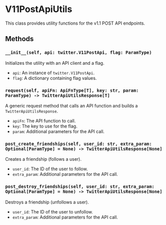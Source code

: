 # V11PostApiUtils

This class provides utility functions for the v1.1 POST API endpoints.

## Methods

### `__init__(self, api: twitter.V11PostApi, flag: ParamType)`

Initializes the utility with an API client and a flag.

- `api`: An instance of `twitter.V11PostApi`.
- `flag`: A dictionary containing flag values.

### `request(self, apiFn: ApiFnType[T], key: str, param: ParamType) -> TwitterApiUtilsResponse[T]`

A generic request method that calls an API function and builds a `TwitterApiUtilsResponse`.

- `apiFn`: The API function to call.
- `key`: The key to use for the flag.
- `param`: Additional parameters for the API call.

### `post_create_friendships(self, user_id: str, extra_param: Optional[ParamType] = None) -> TwitterApiUtilsResponse[None]`

Creates a friendship (follows a user).

- `user_id`: The ID of the user to follow.
- `extra_param`: Additional parameters for the API call.

### `post_destroy_friendships(self, user_id: str, extra_param: Optional[ParamType] = None) -> TwitterApiUtilsResponse[None]`

Destroys a friendship (unfollows a user).

- `user_id`: The ID of the user to unfollow.
- `extra_param`: Additional parameters for the API call.
